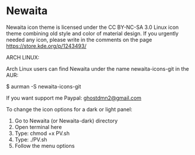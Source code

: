 # Newaita
Newaita icon theme is licensed under the CC BY-NC-SA 3.0 Linux icon theme combining old style and color of material design. If you urgently needed any icon, please write in the comments on the page https://store.kde.org/p/1243493/

ARCH LINUX:

Arch Linux users can find Newaita under the name newaita-icons-git in the AUR:

$ aurman -S newaita-icons-git


If you want support me
Paypal: ghostdmn2@gmail.com


To change the icon options for a dark or light panel:
1. Go to Newaita (or Newaita-dark) directory
2. Open terminal here
3. Type: chmod +x PV.sh
4. Type: ./PV.sh
5. Follow the menu options
